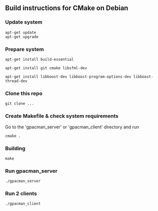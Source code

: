 ## Build instructions for CMake on Debian

### Update system

    apt-get update
    apt-get upgrade

### Prepare system

    apt-get install build-essential

    apt-get install git cmake libsfml-dev 

    apt-get install libboost-dev libboost-program-options-dev libboost-thread-dev

### Clone this repo

    git clone ...

### Create Makefile & check system requirements

Go to the 'gpacman_server' or 'gpacman_client' directory and run

    cmake .
    
### Building

    make

### Run gpacman_server

    ./gpacman_server
    
### Run 2 clients

    ./gpacman_client
    
